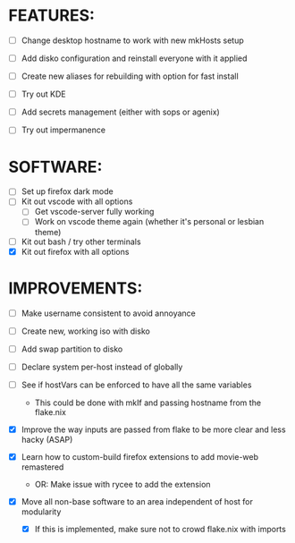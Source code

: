 # FEATURES:
- [ ] Change desktop hostname to work with new mkHosts setup
- [ ] Add disko configuration and reinstall everyone with it applied
- [ ] Create new aliases for rebuilding with option for fast install
- [ ] Try out KDE
- [ ] Add secrets management (either with sops or agenix)
- [ ] Try out impermanence


# SOFTWARE:
- [ ] Set up firefox dark mode
- [ ] Kit out vscode with all options
    - [ ] Get vscode-server fully working
    - [ ] Work on vscode theme again (whether it's personal or lesbian theme)

- [ ] Kit out bash / try other terminals
- [x] Kit out firefox with all options

# IMPROVEMENTS:
- [ ] Make username consistent to avoid annoyance
- [ ] Create new, working iso with disko
- [ ] Add swap partition to disko
- [ ] Declare system per-host instead of globally
- [ ] See if hostVars can be enforced to have all the same variables
    - This could be done with mkIf and passing hostname from the flake.nix

- [x] Improve the way inputs are passed from flake to be more clear and less hacky (ASAP)
- [x] Learn how to custom-build firefox extensions to add movie-web remastered
    - OR: Make issue with rycee to add the extension

- [x] Move all non-base software to an area independent of host for modularity
    - [x] If this is implemented, make sure not to crowd flake.nix with imports
